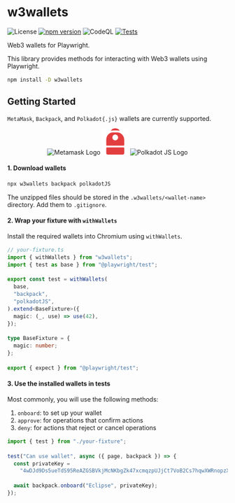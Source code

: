 # w3wallets

![License](https://img.shields.io/badge/License-MIT-yellow.svg)
[![npm version](https://img.shields.io/npm/v/w3wallets.svg)](https://www.npmjs.com/package/w3wallets)
![CodeQL](https://github.com/Maksandre/w3wallets/actions/workflows/github-code-scanning/codeql/badge.svg?branch=main)
[![Tests](https://github.com/Maksandre/w3wallets/actions/workflows/playwright.yml/badge.svg?branch=main)](https://github.com/Maksandre/w3wallets/actions/workflows/playwright.yml)

Web3 wallets for Playwright.

This library provides methods for interacting with Web3 wallets using Playwright.

```sh
npm install -D w3wallets
```

## Getting Started

`MetaMask`, `Backpack`, and `Polkadot{.js}` wallets are currently supported.

<p align="center">
  <img src="https://images.ctfassets.net/clixtyxoaeas/1ezuBGezqfIeifWdVtwU4c/d970d4cdf13b163efddddd5709164d2e/MetaMask-icon-Fox.svg" alt="Metamask Logo" width="60"/>
  <img src="https://raw.githubusercontent.com/coral-xyz/backpack/refs/heads/master/assets/backpack.png" alt="Backpack Logo" width="60"/>
  <img src="https://polkadot.js.org/logo.svg" alt="Polkadot JS Logo" width="60"/>
</p>

#### 1. Download wallets

```sh
npx w3wallets backpack polkadotJS
```

The unzipped files should be stored in the `.w3wallets/<wallet-name>` directory. Add them to `.gitignore`.

#### 2. Wrap your fixture with `withWallets`

Install the required wallets into Chromium using `withWallets`.

```ts
// your-fixture.ts
import { withWallets } from "w3wallets";
import { test as base } from "@playwright/test";

export const test = withWallets(
  base,
  "backpack",
  "polkadotJS",
).extend<BaseFixture>({
  magic: (_, use) => use(42),
});

type BaseFixture = {
  magic: number;
};

export { expect } from "@playwright/test";
```

#### 3. Use the installed wallets in tests

Most commonly, you will use the following methods:

1. `onboard`: to set up your wallet
2. `approve`: for operations that confirm actions
3. `deny`: for actions that reject or cancel operations

```ts
import { test } from "./your-fixture";

test("Can use wallet", async ({ page, backpack }) => {
  const privateKey =
    "4wDJd9Ds5ueTdS95ReAZGSBVkjMcNKbgZk47xcmqzpUJjCt7VoB2Cs7hqwXWRnopzXqE4mCP6BEDHCYrFttEcBw2";

  await backpack.onboard("Eclipse", privateKey);
});
```

